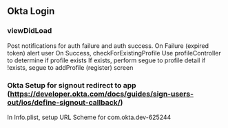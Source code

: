 
## Okta Login

### viewDidLoad

Post notifications for auth failure and auth success. 
    On Failure (expired token) alert user
    On Success, checkForExistingProfile
    Use profileController to determine if profile exists
        If exists, perform segue to profile detail
        if !exists, segue to addProfile (register) screen


### Okta Setup for signout redirect to app (https://developer.okta.com/docs/guides/sign-users-out/ios/define-signout-callback/)
In Info.plist, setup URL Scheme for com.okta.dev-625244
